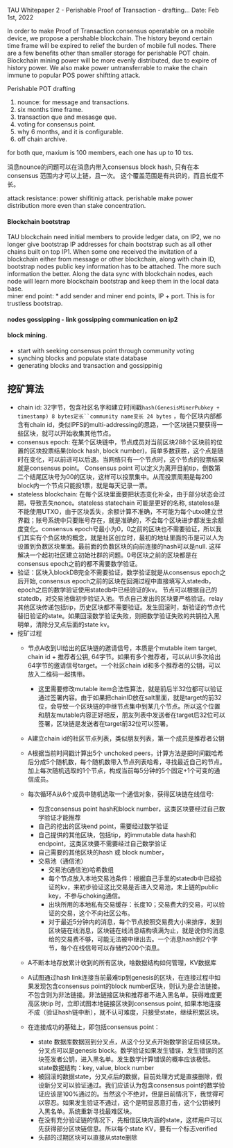 TAU Whitepaper 2 - Perishable Proof of Transaction - drafting...
Date: Feb 1st, 2022

In order to make Proof of Transaction consensus operatable on a mobile device, we propose a pershable blockchain. The history beyond certain time frame will be expired to relief the burden of mobile full nodes. 
There are a few benefits other than smaller storage for perishable POT chain. Blockchain mining power will be more evenly distributed, due to expire of history power. We also make power untransferrable to make the chain immune to popular POS power shiftting attack. 

Perishable POT drafting

1. nounce: for message and transactions. 
2. six months time frame.
3. transaction que and mesasge que. 
4. voting for consensus point. 
5. why 6 months, and it is configurable. 
6. off chain archive. 

for both que, maxium is 100 members, each one has up to 10 txs. 

消息nounce的问题可以在消息内带入consensus block hash, 只有在本consensus 范围内才可以上链，且一次。 这个覆盖范围是有共识的，而且长度不长。

attack resistance: power shifitinig attack. 
perishable make power distribution more even than stake concentration. 
#### Blockchain bootstrap
TAU blockchain need initial members to provide ledger data, on IP2, we no longer give bootstrap IP addresses for chain bootstrap such as all other chains built on top IP1. When some one received the invitation of a blockchain either from message or other blockchain, along with chain ID, bootstrap nodes public key information has to be attached. The more such information the better. Along the data sync with blockchain nodes, each node will learn more blockchain bootstrap and keep them in the local data base.  
miner end point: * add sender and miner end points, IP + port. This is for trustless bootstrap.

#### nodes gossipping - link gossipping communication on ip2

#### block mining.
* start with seeking consensus point through community voting
* synching blocks and populate state database
* generating blocks and transaction and gossippinig


## 挖矿算法
* chain id: 32字节，包含社区名字和建立时间戳`hash(GenesisMinerPubkey + timestamp) 8 bytes定长``community name变长 24 bytes` ，每个区块内部都含有chain id，类似IPFS的multi-addressing的思路，一个区块链只要获得一些区块，就可以开始收集其他节点。
* consensus epoch: 在某个区块链中，节点成员对当前区块288个区块前的位置的区块投票结果(block hash, block number)，简单多数获胜，这个点是随时在变化，可以前进可以后退。当网络只有一个节点时，这个节点的投票结果就是consensus point。 Consensus point 可以定义为离开目前tip，倒数第二个结尾区块号为00的区块，这样可以投票集中。从而投票周期是每200 block内一个节点只能投1票，就是每天记录一票。
* stateless blockchain: 在每个区块里面要把状态变化补全，由于部分状态会过期，导致丢失nonce。stateless statechain 可能是更好的名称, stateless是不能使用UTXO，由于区块丢失，余额计算不准确，不可能为每个utxo建立世界戳；账号系统中只要账号存在，就是准确的，不会每个区块进步都发生余额度变化。consensus epoch号最小为0，0之前的区块也不需要验证，所以我们其实有个负区块的概念，就是社区创立时，最初的地址里面的币是可以人为设置到负数区块里面。最前面的负数区块的向前连接的hash可以是null. 这样解决一个起初社区建立初始社群的问题。0号区块之前的区块都是在consensus epoch之前的都不需要数学验证。 
* 验证：区块入blockDB完全不需要验证，数学验证就是从consensus epoch之后开始, consensus epoch之前的区块在回溯过程中直接填写入statedb，epoch之后的数学验证使用statedb中已经验证的kv。 节点可以根据自己的statedb，对交易池做初步验证入池。节点自己发出的区块要严格验证。relay其他区块传递包括tip，历史区块都不需要验证。发生回滚时，新验证的节点代替旧验证的state。如果回滚数学验证失败，则把数学验证失败的共钥拉入黑明单，清除分叉点后面的state kv。
* 挖矿过程
  * 节点A收到UI给出的区块链的邀请信号，本质是个mutable item target, chain id + 推荐者公钥, 64字节。如果有多个推荐者，可以从UI多次给出64字节的邀请信号target。一个社区chain id和多个推荐者的公钥，可以放入二维码一起携带。
    * 这里需要修改mutable item合法性算法，就是前后半32位都可以验证通过签署内容。由于如果把chainID放在salt里面，就是target的前32位，会导致一个区块链的中继节点集中到某几个节点。所以这个位置和朋友mutable内容正好相反，朋友列表中发送者在target后32位可以签署，区块链是发送者在target前32位可以签署。 
  * A建立chain id的社区节点列表，类似朋友列表，第一个成员是推荐者公钥



  * A根据当前时间戳计算出5个 unchoked peers，计算方法是把时间戳哈希后分成5个随机数，每个随机数带入节点列表哈希，寻找最近自己的节点。加上每次随机选取的1个节点，构成当前每5分钟的5个固定+1个可变的通信成员。 
  * 每次循环A从6个成员中随机选取一个通信对象，获得区块链在线信号:
    * 包含consensus point hash和block number，这类区块要经过自己数学验证才能推荐 
    * 自己的挖出的区块end point，需要经过数学验证
    * 自己提供的其他区块，包括tip，的immutable data hash和endpoint，这类区块要不需要经过自己数学验证
    * 自己需要的其他区块的hash 或 block number，
    * 交易池（通信池）
      * 交易池(通信池)哈希数组
      * 每个节点放入本地交易池条件：根据自己手里的statedb中已经验证的kv，来初步验证这比交易是否进入交易池，未上链的public key，不参与choking通信。
      * 出块所用的本地私有交易缓存：长度10；交易费大的交易，可以验证的交易，这个不向社区公布。
      * 对于最近5分钟内的消息，每个节点按照交易费大小来排序，发到区块链在线消息，区块链在线消息结构填满为止，就是说你的消息给的交易费不够，可能无法被中继出去。一个消息hash到2个字节，每个在线信号可以存储约200个消息。

  * A不断本地存放累计收到的所有区块，啥数据结构如何管理，KV数据库
  * A试图通过hash link连接当前最难tip到genesis的区块，在连接过程中如果发现包含consensus point的block number区块，则认为是合法链接。不包含则为非法链接。非法链接区块和推荐者不进入黑名单。获得难度更高区块tip 时，立即试图本地链接区块到consensus point, 如果本地连接不成（验证hash链中断），就不认可难度，只接受state，继续积累区块。
  * 在连接成功的基础上，即包括consensus point：
      * state 数据库数据回到分叉点，从这个分叉点开始数学验证后续区块。分叉点可以是genesis block。数学验证如果发生错误，发生错误的区块签发者公钥，进入黑名单。发生数学计算错误的概率应该极低。state数据结构：key, value, block number
      * 被回滚的数据state，分叉点后的数据，目前处理方式是直接删除，假设新分叉可以验证通过。我们应该认为包含consensus point的数学验证应该是100%通过的。当然这个不绝对，但是目前情况下，我觉得可以容忍。如果发生验证不通过，这个是明显恶意打击，这个公钥被列入黑名单。系统重新寻找最难区块。
      * 在没有充分验证链的情况下，先相信区块内涵的state，这样用户可以先获得部分区块链信息。所以每个state KV，要有一个标志verified
      * 头部的过期区块可以直接从state删除
